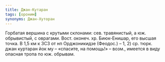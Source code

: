 ```yaml
---
title: Джан-Кутаран
tags: [ороним]
synonyms: Джан-Хуторан
---
```


Горбатая вершина с крутыми склонами: сев. травянистый, а юж. обрывистый, с
оврагами. Вост. оконеч. хр. Биюк-Енишар, его высшая точка. В 1,5 км к ЗСЗ от нп
Орджоникидзе (Феодос.) – 1, 2) ср. тюрк. джан куртаран йок му – «спасите, на
помощь!» – возм., имеется в виду опасная тропа по юж. обрывам.
